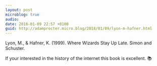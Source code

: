 ```yaml
---
layout: post
microblog: true
audio: 
date: 2018-01-09 22:57 +0100
guid: http://adamprocter.micro.blog/2018/01/09/lyon-m-hafner.html
---
```

Lyon, M., & Hafner, K. (1999). Where Wizards Stay Up Late. Simon and Schuster.

If your interested in the history of the internet this book is excellent. 📚 

